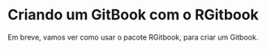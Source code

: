 # Criando um GitBook com o RGitbook

Em breve, vamos ver como usar o pacote RGitbook, para criar um Gitbook.
